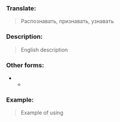 ### Translate:
>Распознавать, признавать, узнавать
### Description:
>English description 

### Other forms:
* *
### Example:
>Example of using 
